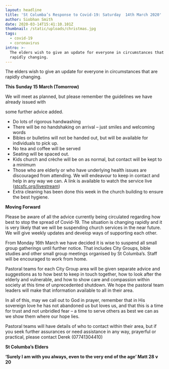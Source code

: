 ```yaml
---
layout: headline
title: 'St Columba’s Response to Covid-19: Saturday  14th March 2020'
author: Siobhan Smith
date: 2020-03-14T15:41:10.101Z
thumbnail: /static/uploads/christmas.jpg
tags:
  - covid-19
  - coronavirus
intro: >-
  The elders wish to give an update for everyone in circumstances that are
  rapidly changing.
---
```

The elders wish to give an update for everyone in circumstances that are rapidly changing.

**This Sunday 15 March (Tomorrow)**

We will meet as planned, but please remember the guidelines we have already issued with

some further advice added.

* Do lots of rigorous handwashing
* There will be no handshaking on arrival – just smiles and welcoming words
* Bibles or bulletins will not be handed out, but will be available for individuals to pick up.
* No tea and coffee will be served
* Seating will be spaced out.
* Kids church and crèche will be on as normal, but contact will be kept to a minimum
* Those who are elderly or who have underlying health issues are discouraged from attending. We will endeavour to keep in contact and help in any way we can. A link is available to watch the service live ([stcsfc.org/livestream](https://stcolumbas.freechurch.org/livestream))
* Extra cleaning has been done this week in the church building to ensure the best hygiene.

**Moving Forward**

Please be aware of all the advice currently being circulated regarding how best to stop the spread of Covid-19. The situation is changing rapidly and it is very likely that we will be suspending church services in the near future. We will give weekly updates and develop ways of supporting each other.

From Monday 16th March we have decided it is wise to suspend all small group gatherings until further notice. That includes City Groups, bible studies and other small group meetings organised by St Columba’s. Staff will be encouraged to work from home.

Pastoral teams for each City Group area will be given separate advice and suggestions as to how best to keep in touch together, how to look after the elderly and vulnerable, and how to show care and compassion within society at this time of unprecedented shutdown. We hope the pastoral team leaders will make that information available to all in their area.

In all of this, may we call out to God in prayer, remember that in His sovereign love he has not abandoned us but loves us, and that this is a time for trust and not unbridled fear – a time to serve others as best we can as we show them where our hope lies.

Pastoral teams will have details of who to contact within their area, but if you seek further assurances or need assistance in any way, prayerful or practical, please contact Derek (07741304410)

**St Columba’s Elders**

**‘Surely I am with you always, even to the very end of the age’ Matt 28 v 20**